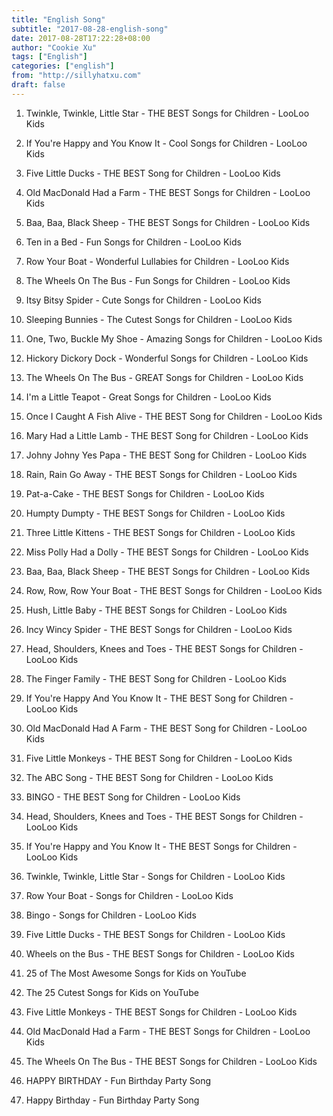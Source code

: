 ```yaml
---
title: "English Song"
subtitle: "2017-08-28-english-song"
date: 2017-08-28T17:22:28+08:00
author: "Cookie Xu"
tags: ["English"]
categories: ["english"]
from: "http://sillyhatxu.com"
draft: false
---
```


01. Twinkle, Twinkle, Little Star - THE BEST Songs for Children - LooLoo Kids
02. If You're Happy and You Know It - Cool Songs for Children - LooLoo Kids
03. Five Little Ducks - THE BEST Song for Children - LooLoo Kids
04. Old MacDonald Had a Farm - THE BEST Songs for Children - LooLoo Kids
05. Baa, Baa, Black Sheep - THE BEST Songs for Children - LooLoo Kids
06. Ten in a Bed - Fun Songs for Children - LooLoo Kids
07. Row Your Boat - Wonderful Lullabies for Children - LooLoo Kids
08. The Wheels On The Bus - Fun Songs for Children - LooLoo Kids
09. Itsy Bitsy Spider - Cute Songs for Children - LooLoo Kids
10. Sleeping Bunnies - The Cutest Songs for Children - LooLoo Kids
11. One, Two, Buckle My Shoe - Amazing Songs for Children - LooLoo Kids
12. Hickory Dickory Dock - Wonderful Songs for Children - LooLoo Kids
13. The Wheels On The Bus - GREAT Songs for Children - LooLoo Kids
14. I'm a Little Teapot - Great Songs for Children - LooLoo Kids
15. Once I Caught A Fish Alive - THE BEST Song for Children - LooLoo Kids
16. Mary Had a Little Lamb - THE BEST Song for Children - LooLoo Kids
17. Johny Johny Yes Papa - THE BEST Song for Children - LooLoo Kids
18. Rain, Rain Go Away - THE BEST Songs for Children - LooLoo Kids
19. Pat-a-Cake - THE BEST Songs for Children - LooLoo Kids
20. Humpty Dumpty - THE BEST Songs for Children - LooLoo Kids
21. Three Little Kittens - THE BEST Songs for Children - LooLoo Kids
22. Miss Polly Had a Dolly - THE BEST Songs for Children - LooLoo Kids
23. Baa, Baa, Black Sheep - THE BEST Songs for Children - LooLoo Kids
24. Row, Row, Row Your Boat - THE BEST Songs for Children - LooLoo Kids
25. Hush, Little Baby - THE BEST Songs for Children - LooLoo Kids
26. Incy Wincy Spider - THE BEST Songs for Children - LooLoo Kids
27. Head, Shoulders, Knees and Toes - THE BEST Songs for Children - LooLoo Kids
28. The Finger Family - THE BEST Song for Children - LooLoo Kids
29. If You're Happy And You Know It - THE BEST Song for Children - LooLoo Kids
30. Old MacDonald Had A Farm - THE BEST Song for Children - LooLoo Kids
31. Five Little Monkeys - THE BEST Song for Children - LooLoo Kids
32. The ABC Song - THE BEST Song for Children - LooLoo Kids
33. BINGO - THE BEST Song for Children - LooLoo Kids
34. Head, Shoulders, Knees and Toes - THE BEST Songs for Children - LooLoo Kids
35. If You're Happy and You Know It - THE BEST Songs for Children - LooLoo Kids
36. Twinkle, Twinkle, Little Star - Songs for Children - LooLoo Kids
37. Row Your Boat - Songs for Children - LooLoo Kids
38. Bingo - Songs for Children - LooLoo Kids
39. Five Little Ducks - THE BEST Songs for Children - LooLoo Kids
40. Wheels on the Bus - THE BEST Songs for Children - LooLoo Kids
41. 25 of The Most Awesome Songs for Kids on YouTube
42. The 25 Cutest Songs for Kids on YouTube
43. Five Little Monkeys - THE BEST Songs for Children - LooLoo Kids
44. Old MacDonald Had a Farm - THE BEST Songs for Children - LooLoo Kids
45. The Wheels On The Bus - THE BEST Songs for Children - LooLoo Kids
46. HAPPY BIRTHDAY - Fun Birthday Party Song


191. Happy Birthday -  Fun Birthday Party Song
